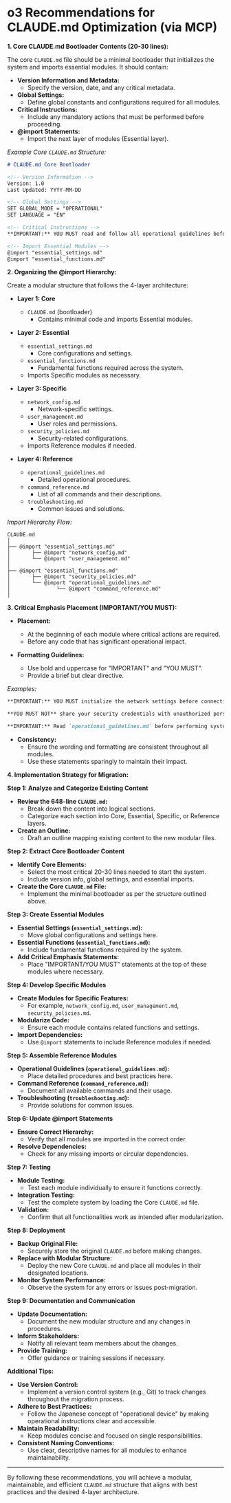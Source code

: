 # o3 Recommendations for CLAUDE.md Optimization (via MCP)

**1. Core CLAUDE.md Bootloader Contents (20-30 lines):**

The core `CLAUDE.md` file should be a minimal bootloader that initializes the system and imports essential modules. It should contain:

- **Version Information and Metadata:**
  - Specify the version, date, and any critical metadata.
- **Global Settings:**
  - Define global constants and configurations required for all modules.
- **Critical Instructions:**
  - Include any mandatory actions that must be performed before proceeding.
- **@import Statements:**
  - Import the next layer of modules (Essential layer).

*Example Core `CLAUDE.md` Structure:*

```markdown
# CLAUDE.md Core Bootloader

<!-- Version Information -->
Version: 1.0
Last Updated: YYYY-MM-DD

<!-- Global Settings -->
SET GLOBAL_MODE = "OPERATIONAL"
SET LANGUAGE = "EN"

<!-- Critical Instructions -->
**IMPORTANT:** YOU MUST read and follow all operational guidelines before proceeding.

<!-- Import Essential Modules -->
@import "essential_settings.md"
@import "essential_functions.md"
```

**2. Organizing the @import Hierarchy:**

Create a modular structure that follows the 4-layer architecture:

- **Layer 1: Core**
  - `CLAUDE.md` (bootloader)
    - Contains minimal code and imports Essential modules.
  
- **Layer 2: Essential**
  - `essential_settings.md`
    - Core configurations and settings.
  - `essential_functions.md`
    - Fundamental functions required across the system.
  - Imports Specific modules as necessary.

- **Layer 3: Specific**
  - `network_config.md`
    - Network-specific settings.
  - `user_management.md`
    - User roles and permissions.
  - `security_policies.md`
    - Security-related configurations.
  - Imports Reference modules if needed.

- **Layer 4: Reference**
  - `operational_guidelines.md`
    - Detailed operational procedures.
  - `command_reference.md`
    - List of all commands and their descriptions.
  - `troubleshooting.md`
    - Common issues and solutions.

*Import Hierarchy Flow:*

```plaintext
CLAUDE.md
│
├── @import "essential_settings.md"
│       ├── @import "network_config.md"
│       └── @import "user_management.md"
│
├── @import "essential_functions.md"
│       ├── @import "security_policies.md"
│       └── @import "operational_guidelines.md"
│               └── @import "command_reference.md"
│
```

**3. Critical Emphasis Placement (IMPORTANT/YOU MUST):**

- **Placement:**
  - At the beginning of each module where critical actions are required.
  - Before any code that has significant operational impact.

- **Formatting Guidelines:**
  - Use bold and uppercase for "IMPORTANT" and "YOU MUST".
  - Provide a brief but clear directive.

*Examples:*

```markdown
**IMPORTANT:** YOU MUST initialize the network settings before connecting devices.

**YOU MUST NOT** share your security credentials with unauthorized personnel.

**IMPORTANT:** Read `operational_guidelines.md` before performing system updates.
```

- **Consistency:**
  - Ensure the wording and formatting are consistent throughout all modules.
  - Use these statements sparingly to maintain their impact.

**4. Implementation Strategy for Migration:**

**Step 1: Analyze and Categorize Existing Content**

- **Review the 648-line `CLAUDE.md`:**
  - Break down the content into logical sections.
  - Categorize each section into Core, Essential, Specific, or Reference layers.
- **Create an Outline:**
  - Draft an outline mapping existing content to the new modular files.

**Step 2: Extract Core Bootloader Content**

- **Identify Core Elements:**
  - Select the most critical 20-30 lines needed to start the system.
  - Include version info, global settings, and essential imports.
- **Create the Core `CLAUDE.md` File:**
  - Implement the minimal bootloader as per the structure outlined above.

**Step 3: Create Essential Modules**

- **Essential Settings (`essential_settings.md`):**
  - Move global configurations and settings here.
- **Essential Functions (`essential_functions.md`):**
  - Include fundamental functions required by the system.
- **Add Critical Emphasis Statements:**
  - Place "IMPORTANT/YOU MUST" statements at the top of these modules where necessary.

**Step 4: Develop Specific Modules**

- **Create Modules for Specific Features:**
  - For example, `network_config.md`, `user_management.md`, `security_policies.md`.
- **Modularize Code:**
  - Ensure each module contains related functions and settings.
- **Import Dependencies:**
  - Use `@import` statements to include Reference modules if needed.

**Step 5: Assemble Reference Modules**

- **Operational Guidelines (`operational_guidelines.md`):**
  - Place detailed procedures and best practices here.
- **Command Reference (`command_reference.md`):**
  - Document all available commands and their usage.
- **Troubleshooting (`troubleshooting.md`):**
  - Provide solutions for common issues.

**Step 6: Update @import Statements**

- **Ensure Correct Hierarchy:**
  - Verify that all modules are imported in the correct order.
- **Resolve Dependencies:**
  - Check for any missing imports or circular dependencies.

**Step 7: Testing**

- **Module Testing:**
  - Test each module individually to ensure it functions correctly.
- **Integration Testing:**
  - Test the complete system by loading the Core `CLAUDE.md` file.
- **Validation:**
  - Confirm that all functionalities work as intended after modularization.

**Step 8: Deployment**

- **Backup Original File:**
  - Securely store the original `CLAUDE.md` before making changes.
- **Replace with Modular Structure:**
  - Deploy the new Core `CLAUDE.md` and place all modules in their designated locations.
- **Monitor System Performance:**
  - Observe the system for any errors or issues post-migration.

**Step 9: Documentation and Communication**

- **Update Documentation:**
  - Document the new modular structure and any changes in procedures.
- **Inform Stakeholders:**
  - Notify all relevant team members about the changes.
- **Provide Training:**
  - Offer guidance or training sessions if necessary.

**Additional Tips:**

- **Use Version Control:**
  - Implement a version control system (e.g., Git) to track changes throughout the migration process.
- **Adhere to Best Practices:**
  - Follow the Japanese concept of "operational device" by making operational instructions clear and accessible.
- **Maintain Readability:**
  - Keep modules concise and focused on single responsibilities.
- **Consistent Naming Conventions:**
  - Use clear, descriptive names for all modules to enhance maintainability.

---

By following these recommendations, you will achieve a modular, maintainable, and efficient `CLAUDE.md` structure that aligns with best practices and the desired 4-layer architecture.